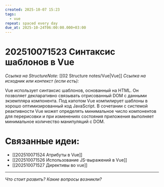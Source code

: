 ```yaml
---
created: 2025-10-07 15:23
tags:
  - vue
repeat: spaced every day
due_at: 2025-10-24T06:00:00.000+03:00
---
```

# 202510071523 Синтаксис шаблонов в Vue

*Ссылка на StructureNote:* [[02 Structure notes/Vue|Vue]]
*Ссылка на исходник или контекст (если есть):* 

Vue использует синтаксис шаблонов, основанный на HTML. Он позволяет декларативно связывать отрисованный DOM с данными экземпляра компонента. Под капотом Vue компилирует шаблоны в хорошо оптимизированный код JavaScript. В сочетании с системой реактивности Vue может определять минимальное число компонентов для перерисовки и при изменениях состояния приложения выполняет минимальное количество манипуляций с DOM.

# Связанные идеи:

* [[202510071524 Атрибуты в Vue]]
* [[202510071526 Использование JS-выражений в Vue]]
* [[202510071527 Директивы во vue]]
---

*Что стоит развить? Какие вопросы возникли?*
